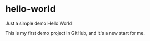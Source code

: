 # hello-world
Just a simple demo Hello World

This is my first demo project in GitHub,
and it's a new start for me.
